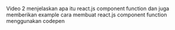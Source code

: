 Video 2 menjelaskan apa itu react.js component function dan juga memberikan
example cara membuat react.js component function menggunakan codepen